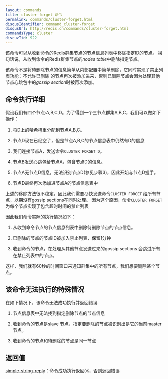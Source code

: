 ```yaml
---
layout: commands
title: cluster-forget 命令
permalink: commands/cluster-forget.html
disqusIdentifier: command_cluster-forget
disqusUrl: http://redis.cn/commands/cluster-forget.html
commandsType: cluster
discuzTid: 922
---
```


该命令可以从收到命令的Redis群集节点的节点信息列表中移除指定ID的节点。
换句话说，从收到命令的Redis群集节点的*nodes table*中删除指定节点。

该命令不是将待删除节点的信息简单从内部配置中简单删除，它同时实现了禁止列表功能：不允许已删除
的节点再次被添加进来，否则已删除节点会因为处理其他节点心跳包中的*gossip section*时被再次添加。

## 命令执行详细
假设我们有四个节点:A,B,C,D。为了得到一个三节点群集A,B,C，我们可以做如下操作：

1. 将D上的哈希槽重分配到节点A,B,C。

2. 节点D现在已经空了，但是节点A,B,C的节点信息表中仍然有D的信息

3. 我们连接节点A，发送命令`CLUSTER FORGET D`。

4. 节点B发送心跳包给节点A，包含节点D的信息。

5. 节点A无节点D信息，无法识别节点D(参见步骤3)，因此开始与节点D握手。

6. 节点D最终再次添加进节点A的节点信息表中

上述的移除方法很不稳定，因此我们需要尽快发送命令`CLUSTER FORGET` 给所有节点，以期没有gossip sections在同时处理。
因为这个原因，命令`CLUSTER FORGET`为每个节点实现了包含超时时间的禁止列表


因此我们命令实际的执行情况如下：

1. 从收到命令节点的节点信息列表中删除待删除节点的节点信息。

2. 已删除的节点的节点ID被加入禁止列表，保留1分钟

3. 收到命令的节点，在处理从其他节点发送过来的gossip sections 会跳过所有在禁止列表中的节点。

这样，我们就有60秒的时间窗口来通知群集中的所有节点，我们想要删除某个节点。

## 该命令无法执行的特殊情况

在如下情况下，该命令无法成功执行并返回错误

1. 节点信息表中无法找到指定删除节点的节点信息

2. 收到命令的节点是slave 节点，指定要删除的节点被识别出是它的当前master节点。

3. 收到命令的节点和待删除的节点是同一节点

## 返回值

[simple-string-reply](/topics/protocol.html#simple-string-reply)：命令成功执行返回`OK`，否则返回错误